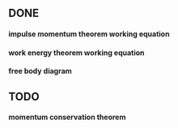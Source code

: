 ## DONE

#### impulse momentum theorem working equation

#### work energy theorem working equation

#### free body diagram

## TODO

#### momentum conservation theorem
